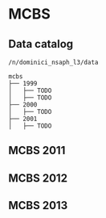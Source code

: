 # MCBS

## Data catalog

```
/n/dominici_nsaph_l3/data

mcbs
├── 1999 
│   ├── TODO 
│   ├── TODO 
├── 2000 
│   ├── TODO
├── 2001 
│   ├── TODO
```

## MCBS 2011
## MCBS 2012
## MCBS 2013
